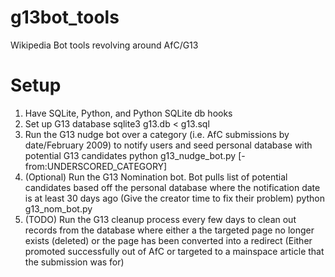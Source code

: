 g13bot_tools
============

Wikipedia Bot tools revolving around AfC/G13

Setup
===========
1. Have SQLite, Python, and Python SQLite db hooks
2. Set up G13 database
    sqlite3 g13.db < g13.sql
3. Run the G13 nudge bot over a category (i.e. AfC submissions by date/February 2009)
    to notify users and seed personal database with potential G13 candidates
    python g13_nudge_bot.py [-from:UNDERSCORED_CATEGORY]
4. (Optional) Run the G13 Nomination bot.  Bot pulls list of potential
    candidates based off the personal database where the notification date is
    at least 30 days ago (Give the creator time to fix their problem)
    python g13_nom_bot.py
5. (TODO) Run the G13 cleanup process every few days to clean out records from the
    database where either a the targeted page no longer exists (deleted) or the page
    has been converted into a redirect (Either promoted successfully out of AfC or 
    targeted to a mainspace article that the submission was for)
